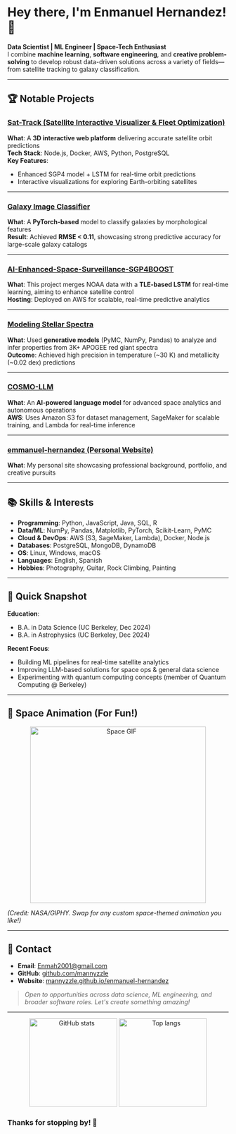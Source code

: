 # Hey there, I'm Enmanuel Hernandez! 👋

**Data Scientist | ML Engineer | Space-Tech Enthusiast**  
I combine **machine learning**, **software engineering**, and **creative problem-solving** to develop robust data-driven solutions across a variety of fields—from satellite tracking to galaxy classification.

---

## 🏆 Notable Projects

### [Sat-Track (Satellite Interactive Visualizer & Fleet Optimization)](https://github.com/mannyzzle/Satellite-Interactive-Visualizer-And-Fleet-Optimization)
**What**: A **3D interactive web platform** delivering accurate satellite orbit predictions  
**Tech Stack**: Node.js, Docker, AWS, Python, PostgreSQL  
**Key Features**:  
- Enhanced SGP4 model + LSTM for real-time orbit predictions  
- Interactive visualizations for exploring Earth-orbiting satellites  

---

### [Galaxy Image Classifier](https://github.com/mannyzzle/Galaxy-Image-Classifier)
**What**: A **PyTorch-based** model to classify galaxies by morphological features  
**Result**: Achieved **RMSE < 0.11**, showcasing strong predictive accuracy for large-scale galaxy catalogs  

---

### [AI-Enhanced-Space-Surveillance-SGP4BOOST](https://github.com/mannyzzle/AI-Enhanced-Space-Surveillance-SGP4BOOST)
**What**: This project merges NOAA data with a **TLE-based LSTM** for real-time learning, aiming to enhance satellite control  
**Hosting**: Deployed on AWS for scalable, real-time predictive analytics  

---

### [Modeling Stellar Spectra](https://github.com/mannyzzle/Modeling-Stellar-Spectra)
**What**: Used **generative models** (PyMC, NumPy, Pandas) to analyze and infer properties from 3K+ APOGEE red giant spectra  
**Outcome**: Achieved high precision in temperature (~30 K) and metallicity (~0.02 dex) predictions  

---

### [COSMO-LLM](https://github.com/mannyzzle/COSMO-LLM)
**What**: An **AI-powered language model** for advanced space analytics and autonomous operations  
**AWS**: Uses Amazon S3 for dataset management, SageMaker for scalable training, and Lambda for real-time inference  

---

### [emmanuel-hernandez (Personal Website)](https://github.com/mannyzzle/enmanuel-hernandez)
**What**: My personal site showcasing professional background, portfolio, and creative pursuits  

---

## 📚 Skills & Interests

- **Programming**: Python, JavaScript, Java, SQL, R  
- **Data/ML**: NumPy, Pandas, Matplotlib, PyTorch, Scikit-Learn, PyMC  
- **Cloud & DevOps**: AWS (S3, SageMaker, Lambda), Docker, Node.js  
- **Databases**: PostgreSQL, MongoDB, DynamoDB  
- **OS**: Linux, Windows, macOS  
- **Languages**: English, Spanish  
- **Hobbies**: Photography, Guitar, Rock Climbing, Painting

---

## 🌌 Quick Snapshot

**Education**:  
- B.A. in Data Science (UC Berkeley, Dec 2024)  
- B.A. in Astrophysics (UC Berkeley, Dec 2024)

**Recent Focus**:  
- Building ML pipelines for real-time satellite analytics  
- Improving LLM-based solutions for space ops & general data science  
- Experimenting with quantum computing concepts (member of Quantum Computing @ Berkeley)

---

## 🌠 Space Animation (For Fun!)

<p align="center">
  <img src="https://media.giphy.com/media/3o7TKvyQJvhlZS1pQA/giphy.gif" width="400" alt="Space GIF">
</p>

*(Credit: NASA/GIPHY. Swap for any custom space-themed animation you like!)*

---

## 🤝 Contact

- **Email**: [Enmah2001@gmail.com](mailto:Enmah2001@gmail.com)  
- **GitHub**: [github.com/mannyzzle](https://github.com/mannyzzle)  
- **Website**: [mannyzzle.github.io/enmanuel-hernandez](https://mannyzzle.github.io/enmanuel-hernandez/)

> *Open to opportunities across data science, ML engineering, and broader software roles. Let's create something amazing!*

---


<p align="center">
  <img src="https://github-readme-stats.vercel.app/api?username=mannyzzle&show_icons=true&theme=radical" alt="GitHub stats" height="200"/>
  <img src="https://github-readme-stats.vercel.app/api/top-langs/?username=mannyzzle&layout=compact&theme=radical" alt="Top langs" height="200"/>
</p>


### Thanks for stopping by! 🚀
